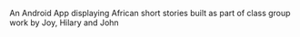 An Android App displaying African short stories built as part of class group work by Joy, Hilary and John
